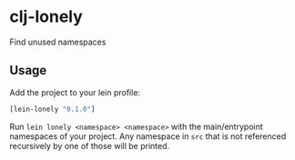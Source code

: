 # clj-lonely

Find unused namespaces

## Usage

Add the project to your lein profile:

```clj
[lein-lonely "0.1.0"]
```

Run `lein lonely <namespace> <namespace>` with the main/entrypoint namespaces of your project. Any namespace in `src` that is not referenced recursively by one of those will be printed.
